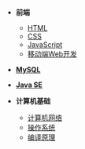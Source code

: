 * **前端**
    * [HTML](HTML/ch01)
    * [CSS](CSS/ch01)
    * [JavaScript](JavaScript/ch01)
    * [移动端Web开发](MobileWebDev/ch01)

* [**MySQL**](MySQL/ch01)
* [**Java SE**](Java/readme)
* **计算机基础**
    * [计算机网络](C-Network/ch01)
    * [操作系统](OS/ch00)
    * [编译原理](CP/ch01)
